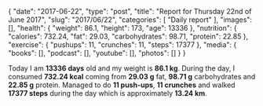 {
    "date": "2017-06-22",
    "type": "post",
    "title": "Report for Thursday 22nd of June 2017",
    "slug": "2017\/06\/22",
    "categories": [
        "Daily report"
    ],
    "images": [],
    "health": {
        "weight": 86.1,
        "height": 173,
        "age": 13336
    },
    "nutrition": {
        "calories": 732.24,
        "fat": 29.03,
        "carbohydrates": 98.71,
        "protein": 22.85
    },
    "exercise": {
        "pushups": 11,
        "crunches": 11,
        "steps": 17377
    },
    "media": {
        "books": [],
        "podcast": [],
        "youtube": [],
        "photos": []
    }
}

Today I am <strong>13336 days</strong> old and my weight is <strong>86.1 kg</strong>. During the day, I consumed <strong>732.24 kcal</strong> coming from <strong>29.03 g</strong> fat, <strong>98.71 g</strong> carbohydrates and <strong>22.85 g</strong> protein. Managed to do <strong>11 push-ups</strong>, <strong>11 crunches</strong> and walked <strong>17377 steps</strong> during the day which is approximately <strong>13.24 km</strong>.